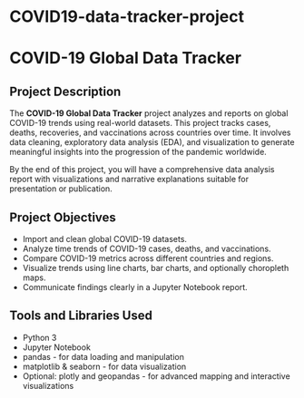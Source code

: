 # COVID19-data-tracker-project

# COVID-19 Global Data Tracker

## Project Description
The **COVID-19 Global Data Tracker** project analyzes and reports on global COVID-19 trends using real-world datasets. This project tracks cases, deaths, recoveries, and vaccinations across countries over time. It involves data cleaning, exploratory data analysis (EDA), and visualization to generate meaningful insights into the progression of the pandemic worldwide.

By the end of this project, you will have a comprehensive data analysis report with visualizations and narrative explanations suitable for presentation or publication.

## Project Objectives
- Import and clean global COVID-19 datasets.
- Analyze time trends of COVID-19 cases, deaths, and vaccinations.
- Compare COVID-19 metrics across different countries and regions.
- Visualize trends using line charts, bar charts, and optionally choropleth maps.
- Communicate findings clearly in a Jupyter Notebook report.

## Tools and Libraries Used
- Python 3
- Jupyter Notebook
- pandas - for data loading and manipulation
- matplotlib & seaborn - for data visualization
- Optional: plotly and geopandas - for advanced mapping and interactive visualizations

